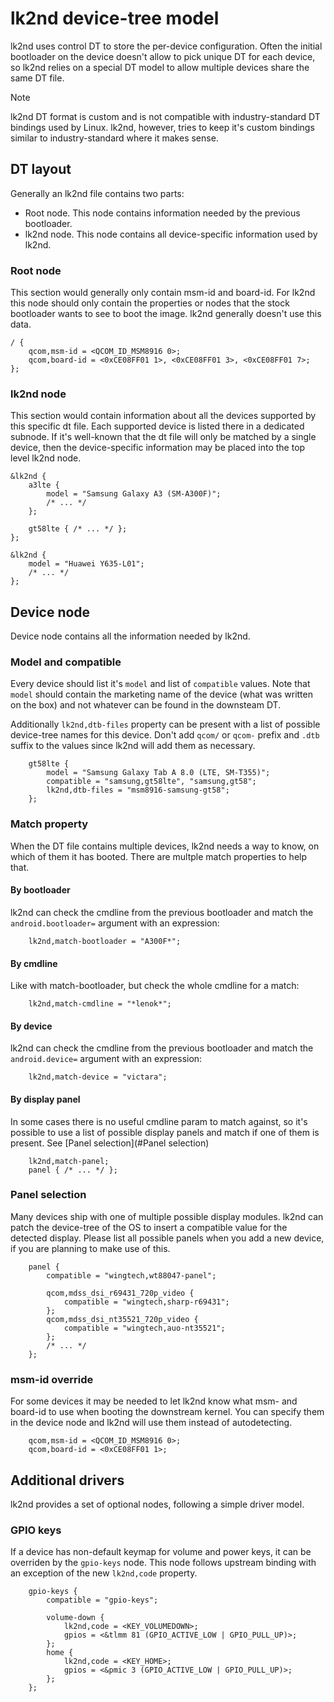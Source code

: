 # lk2nd device-tree model

lk2nd uses control DT to store the per-device configuration. Often the initial
bootloader on the device doesn't allow to pick unique DT for each device, so
lk2nd relies on a special DT model to allow multiple devices share the same DT
file.

> [!NOTE]
> lk2nd DT format is custom and is not compatible with industry-standard DT
> bindings used by Linux. lk2nd, however, tries to keep it's custom bindings
> similar to industry-standard where it makes sense.

## DT layout

Generally an lk2nd file contains two parts:
 - Root node. This node contains information needed by the previous bootloader.
 - lk2nd node. This node contains all device-specific information used by lk2nd.

### Root node

This section would generally only contain msm-id and board-id. For lk2nd this node
should only contain the properties or nodes that the stock bootloader wants to see
to boot the image. lk2nd generally doesn't use this data.

```
/ {
	qcom,msm-id = <QCOM_ID_MSM8916 0>;
	qcom,board-id = <0xCE08FF01 1>, <0xCE08FF01 3>, <0xCE08FF01 7>;
};
```

### lk2nd node

This section would contain information about all the devices supported by this
specific dt file. Each supported device is listed there in a dedicated subnode.
If it's well-known that the dt file will only be matched by a single device, then
the device-specific information may be placed into the top level lk2nd node.

```
&lk2nd {
	a3lte {
		model = "Samsung Galaxy A3 (SM-A300F)";
		/* ... */
	};

	gt58lte { /* ... */ };
};
```

```
&lk2nd {
	model = "Huawei Y635-L01";
	/* ... */
};
```

## Device node

Device node contains all the information needed by lk2nd.

### Model and compatible

Every device should list it's `model` and list of `compatible` values.
Note that `model` should contain the marketing name of the device (what
was written on the box) and not whatever can be found in the downsteam DT.

Additionally `lk2nd,dtb-files` property can be present with a list of possible
device-tree names for this device. Don't add `qcom/` or	`qcom-` prefix and `.dtb`
suffix to the values since lk2nd will add them as necessary.

```
	gt58lte {
		model = "Samsung Galaxy Tab A 8.0 (LTE, SM-T355)";
		compatible = "samsung,gt58lte", "samsung,gt58";
		lk2nd,dtb-files = "msm8916-samsung-gt58";
	};
```

### Match property

When the DT file contains multiple devices, lk2nd needs a way to know,
on which of them it has booted. There are multple match properties to
help that.

#### By bootloader

lk2nd can check the cmdline from the previous bootloader and match the
`android.bootloader=` argument with an expression:

```
	lk2nd,match-bootloader = "A300F*";
```

#### By cmdline

Like with match-bootloader, but check the whole cmdline for a match:

```
	lk2nd,match-cmdline = "*lenok*";
```

#### By device

lk2nd can check the cmdline from the previous bootloader and match the
`android.device=` argument with an expression:

```
	lk2nd,match-device = "victara";
```

#### By display panel

In some cases there is no useful cmdline param to match against, so
it's possible to use a list of possible display panels and match if
one of them is present. See [Panel selection](#Panel selection)

```
	lk2nd,match-panel;
	panel { /* ... */ };
```

### Panel selection

Many devices ship with one of multiple possible display modules.
lk2nd can patch the device-tree of the OS to insert a compatible
value for the detected display. Please list all possible panels
when you add a new device, if you are planning to make use of this.

```
	panel {
		compatible = "wingtech,wt88047-panel";

		qcom,mdss_dsi_r69431_720p_video {
			compatible = "wingtech,sharp-r69431";
		};
		qcom,mdss_dsi_nt35521_720p_video {
			compatible = "wingtech,auo-nt35521";
		};
		/* ... */
	};
```

### msm-id override

For some devices it may be needed to let lk2nd know what msm- and
board-id to use when booting the downstream kernel. You can specify
them in the device node and lk2nd will use them instead of autodetecting.

```
	qcom,msm-id = <QCOM_ID_MSM8916 0>;
	qcom,board-id = <0xCE08FF01 1>;
```

## Additional drivers

lk2nd provides a set of optional nodes, following a simple driver
model.

### GPIO keys

If a device has non-default keymap for volume and power keys, it
can be overriden by the `gpio-keys` node. This node follows upstream
binding with an exception of the new `lk2nd,code` property.

```
	gpio-keys {
		compatible = "gpio-keys";

		volume-down {
			lk2nd,code = <KEY_VOLUMEDOWN>;
			gpios = <&tlmm 81 (GPIO_ACTIVE_LOW | GPIO_PULL_UP)>;
		};
		home {
			lk2nd,code = <KEY_HOME>;
			gpios = <&pmic 3 (GPIO_ACTIVE_LOW | GPIO_PULL_UP)>;
		};
	};
```


